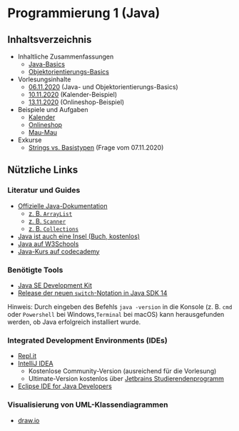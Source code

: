 # Programmierung 1 (Java)
## Inhaltsverzeichnis
- Inhaltliche Zusammenfassungen
    - [Java-Basics](Zusammenfassung/Java-Basics.md)
    - [Objektorientierungs-Basics](Zusammenfassung/OOP-Basics.md)
- Vorlesungsinhalte
    - [06.11.2020](Vorlesungsinhalte/Vorlesung%2006.11.2020) (Java- und Objektorientierungs-Basics)
    - [10.11.2020](Vorlesungsinhalte/Vorlesung%2010.11.2020) (Kalender-Beispiel)
    - [13.11.2020](Vorlesungsinhalte/Vorlesung%2013.11.2020) (Onlineshop-Beispiel)
- Beispiele und Aufgaben
    - [Kalender](Vorlesungsinhalte/Vorlesung%2010.11.2020)
    - [Onlineshop](Vorlesungsinhalte/Vorlesung%2013.11.2020)
    - [Mau-Mau](Vorlesungsinhalte/MauMau)
- Exkurse
    - [Strings vs. Basistypen](Exkurse/Strings%20vs.%20Basistypen.md) (Frage vom 07.11.2020)
    
## Nützliche Links

### Literatur und Guides
- [Offizielle Java-Dokumentation](https://docs.oracle.com/en/java/javase/15/)
    - [z. B. `ArrayList`](https://docs.oracle.com/en/java/javase/15/docs/api/java.base/java/util/ArrayList.html)
    - [z. B. `Scanner`](https://docs.oracle.com/en/java/javase/15/docs/api/java.base/java/util/Scanner.html)
    - [z. B. `Collections`](https://docs.oracle.com/en/java/javase/15/docs/api/java.base/java/util/Collections.html)
- [Java ist auch eine Insel (Buch, kostenlos)](http://openbook.rheinwerk-verlag.de/javainsel/)
- [Java auf W3Schools](https://www.w3schools.com/java/default.asp)
- [Java-Kurs auf codecademy](https://www.codecademy.com/learn/learn-java)

### Benötigte Tools
- [Java SE Development Kit](https://www.oracle.com/java/technologies/javase-jdk15-downloads.html)
- [Release der neuen `switch`-Notation in Java SDK 14](https://openjdk.java.net/jeps/361)

Hinweis: Durch eingeben des Befehls `java -version` in die Konsole (z. B. `cmd` oder `Powershell` bei Windows,`Terminal` bei macOS) kann herausgefunden werden, ob Java erfolgreich installiert wurde.

### Integrated Development Environments (IDEs)
- [Repl.it](https://repl.it/)
- [IntelliJ IDEA](https://www.jetbrains.com/idea/)
    - Kostenlose Community-Version (ausreichend für die Vorlesung)
    - Ultimate-Version kostenlos über [Jetbrains Studierendenprogramm](https://www.jetbrains.com/community/education/#students)
- [Eclipse IDE for Java Developers](https://www.eclipse.org/downloads/packages/release/2020-09/r/eclipse-ide-java-developers)

### Visualisierung von UML-Klassendiagrammen
- [draw.io](https://app.diagrams.net/)